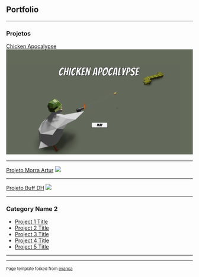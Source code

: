 ## Portfolio

---

### Projetos

[Chicken Apocalypse](/chicken_apocalypse)
<img src="images/ChickenApocalypse_Logo.png?raw=true"/>

---
[Projeto Morra Artur](/pdf/sample_presentation.pdf)
<img src="images/dummy_thumbnail.jpg?raw=true"/>

---
[Projeto Buff DH](http://example.com/)
<img src="images/dummy_thumbnail.jpg?raw=true"/>

---

### Category Name 2

- [Project 1 Title](http://example.com/)
- [Project 2 Title](http://example.com/)
- [Project 3 Title](http://example.com/)
- [Project 4 Title](http://example.com/)
- [Project 5 Title](http://example.com/)

---




---
<p style="font-size:11px">Page template forked from <a href="https://github.com/evanca/quick-portfolio">evanca</a></p>
<!-- Remove above link if you don't want to attibute -->
